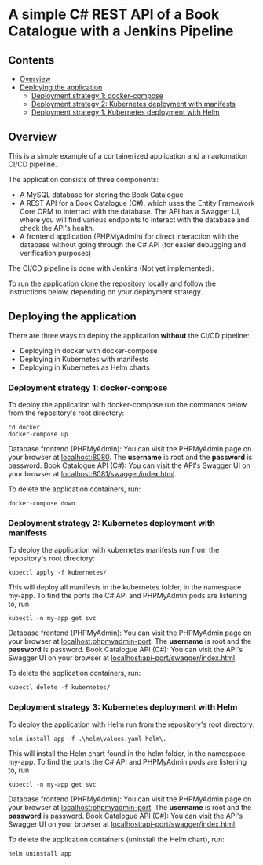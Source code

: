 # A simple C# REST API of a Book Catalogue with a Jenkins Pipeline

## Contents
* [Overview](#overview)
* [Deploying the application](#deploying)
  * [Deployment strategy 1: docker-compose](#strategy1)
  * [Deployment strategy 2: Kubernetes deployment with manifests](#strategy2)
  * [Deployment strategy 1: Kubernetes deployment with Helm](#strategy3)

<a name="overview"></a>
## Overview
This is a simple example of a containerized application and an automation CI/CD pipeline.

The application consists of three components:
* A MySQL database for storing the Book Catalogue
* A REST API for a Book Catalogue (C#), which uses the Entity Framework Core ORM to interract with the database. The API has a Swagger UI, where you will find various endpoints to interact with the database and check the API's health.
* A frontend application (PHPMyAdmin) for direct interaction with the database without going through the C# API (for easier debugging and verification purposes)

The CI/CD pipeline is done with Jenkins (Not yet implemented).

To run the application clone the repository locally and follow the instructions below, depending on your deployment strategy.

<a name="deploying"></a>
## Deploying the application
There are three ways to deploy the application **without** the CI/CD pipeline:
* Deploying in docker with docker-compose 
* Deploying in Kubernetes with manifests
* Deploying in Kubernetes as Helm charts

<a name="strategy1"></a>
### **Deployment strategy 1:** docker-compose
To deploy the application with docker-compose run the commands below from the repository's root directory:
```bash:
cd docker
docker-compose up
```

Database frontend (PHPMyAdmin): You can visit the PHPMyAdmin page on your browser at [localhost:8080](localhost:8080). The **username** is root and the **password** is password.
Book Catalogue API (C#): You can visit the API's Swagger UI on your browser at [localhost:8081/swagger/index.html](localhost:8081/swagger/index.html). 

To delete the application containers, run:
```bash:
docker-compose down
```

<a name="strategy2"></a>
### **Deployment strategy 2:** Kubernetes deployment with manifests
To deploy the application with kubernetes manifests run from the repository's root directory:
```bash:
kubectl apply -f kubernetes/
```
This will deploy all manifests in the kubernetes folder, in the namespace my-app. To find the ports the C# API and PHPMyAdmin pods are listening to, run
 ```bash:
kubectl -n my-app get svc 
```

Database frontend (PHPMyAdmin): You can visit the PHPMyAdmin page on your browser at [localhost:phpmyadmin-port](localhost:phpmyadmin-port). The **username** is root and the **password** is password.
Book Catalogue API (C#): You can visit the API's Swagger UI on your browser at [localhost:api-port/swagger/index.html](localhost:api-port/swagger/index.html). 

To delete the application containers, run:
```bash:
kubectl delete -f kubernetes/
```

<a name="strategy3"></a>
### **Deployment strategy 3:** Kubernetes deployment with Helm
To deploy the application with Helm run from the repository's root directory:
```bash:
helm install app -f .\helm\values.yaml helm\.
```
This will install the Helm chart found in the helm folder, in the namespace my-app. To find the ports the C# API and PHPMyAdmin pods are listening to, run
 ```bash:
kubectl -n my-app get svc 
```

Database frontend (PHPMyAdmin): You can visit the PHPMyAdmin page on your browser at [localhost:phpmyadmin-port](localhost:phpmyadmin-port). The **username** is root and the **password** is password.
Book Catalogue API (C#): You can visit the API's Swagger UI on your browser at [localhost:api-port/swagger/index.html](localhost:api-port/swagger/index.html). 

To delete the application containers (uninstall the Helm chart), run:
```bash:
helm uninstall app
```